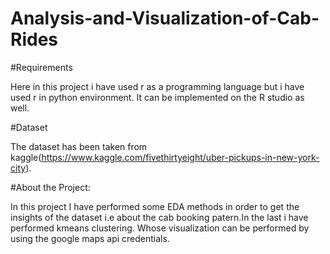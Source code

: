 # Analysis-and-Visualization-of-Cab-Rides

#Requirements

Here in this project i have used r as a programming language but i have used r in python environment.
It can be implemented on the R studio as well.

#Dataset

The dataset has been taken from kaggle(https://www.kaggle.com/fivethirtyeight/uber-pickups-in-new-york-city).

#About the Project:

In this project I have performed some EDA methods in order to get the insights of the dataset i.e about the cab booking patern.In the last i have performed kmeans clustering. Whose visualization can be performed by using the google maps api credentials.
